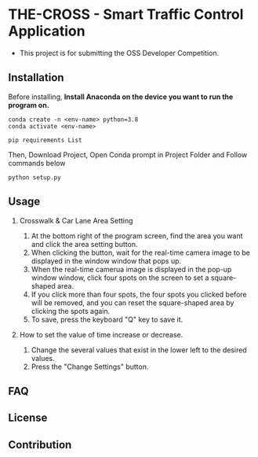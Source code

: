 # THE-CROSS - Smart Traffic Control Application

- This project is for submitting the OSS Developer Competition.

Installation
-----------------------

Before installing, **Install Anaconda on the device you want to run the program on.**

```
conda create -n <env-name> python=3.8
conda activate <env-name>
```
```
pip requirements List
```

Then, Download Project, Open Conda prompt in Project Folder and Follow commands below
```
python setup.py
```

Usage
-----------------------
1. Crosswalk & Car Lane Area Setting
   1. At the bottom right of the program screen, find the area you want and click the area setting button.
   2. When clicking the button, wait for the real-time camera image to be displayed in the window window that pops up.
   3. When the real-time camerua image is displayed in the pop-up window window, click four spots on the screen to set a square-shaped area.
   4. If you click more than four spots, the four spots you clicked before will be removed, and you can reset the square-shaped area by clicking the spots again.
   5. To save, press the keyboard "Q" key to save it.

2. How to set the value of time increase or decrease.
   1. Change the several values that exist in the lower left to the desired values. 
   2. Press the "Change Settings" button.

FAQ
----------------------

License
----------------------

Contribution
----------------------
